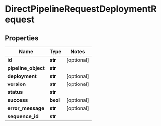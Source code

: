 # DirectPipelineRequestDeploymentRequest

## Properties
Name | Type | Notes
------------ | ------------- | -------------
**id** | **str** | [optional] 
**pipeline_object** | **str** | 
**deployment** | **str** | [optional] 
**version** | **str** | [optional] 
**status** | **str** | 
**success** | **bool** | [optional] 
**error_message** | **str** | [optional] 
**sequence_id** | **str** | 


